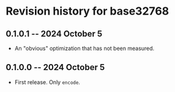 # Revision history for base32768

## 0.1.0.1 -- 2024 October 5

* An "obvious" optimization that has not been measured.

## 0.1.0.0 -- 2024 October 5

* First release. Only `encode`.
